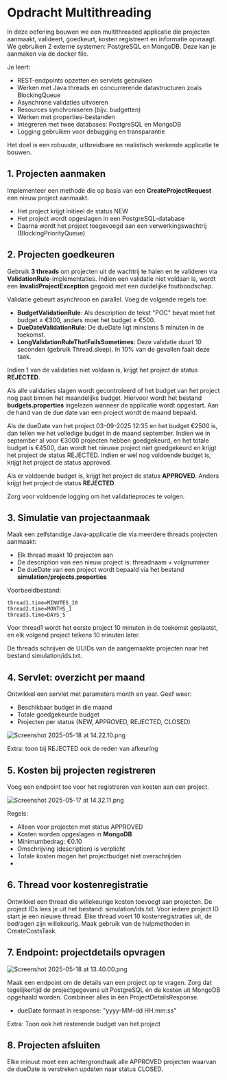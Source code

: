 # Opdracht Multithreading
In deze oefening bouwen we een multithreaded applicatie die projecten aanmaakt, valideert, goedkeurt, kosten registreert en informatie opvraagt. 
We gebruiken 2 externe systemen: PostgreSQL en MongoDB. Deze kan je aanmaken via de docker file.

Je leert:

- REST-endpoints opzetten en servlets gebruiken
- Werken met Java threads en concurrerende datastructuren zoals BlockingQueue
- Asynchrone validaties uitvoeren
- Resources synchroniseren (bijv. budgetten)
- Werken met properties-bestanden
- Integreren met twee databases: PostgreSQL en MongoDB
- Logging gebruiken voor debugging en transparantie


Het doel is een robuuste, uitbreidbare en realistisch werkende applicatie te bouwen.

## 1. Projecten aanmaken
   Implementeer een methode die op basis van een **CreateProjectRequest** een nieuw project aanmaakt.

- Het project krijgt initieel de status NEW
- Het project wordt opgeslagen in een PostgreSQL-database
- Daarna wordt het project toegevoegd aan een verwerkingswachtrij (BlockingPriorityQueue)

## 2. Projecten goedkeuren

Gebruik **3 threads** om projecten uit de wachtrij te halen en te valideren via **ValidationRule**-implementaties.
Indien een validatie niet voldaan is, wordt een **InvalidProjectException** gegooid met een duidelijke foutboodschap.

Validatie gebeurt asynchroon en parallel. 
Voeg de volgende regels toe:
- **BudgetValidationRule**: Als description de tekst "POC" bevat moet het budget ≥ €300, anders moet het budget ≥ €500.
- **DueDateValidationRule**: De dueDate ligt minstens 5 minuten in de toekomst.
- **LongValidationRuleThatFailsSometimes**: Deze validatie duurt 10 seconden (gebruik Thread.sleep). In 10%
van de gevallen faalt deze taak.

Indien 1 van de validaties niet voldaan is, krijgt het project de status **REJECTED**.

Als alle validaties slagen wordt gecontroleerd of het budget van het project nog past binnen het maandelijks budget. 
Hiervoor wordt het bestand **budgets.properties** ingelezen wanneer de applicatie wordt opgestart. 
Aan de hand van de due date van een project wordt de maand bepaald. 

Als de dueDate van het project 03-09-2025 12:35 en het budget €2500 is, dan tellen we het volledige budget in de maand september. 
Indien we in september al voor €3000 projecten hebben goedgekeurd, en het totale budget is €4500, dan wordt het nieuwe project niet goedgekeurd en krijgt het project de status REJECTED. Indien er wel nog voldoende budget is, krijgt het project de status approved.

Als er voldoende budget is, krijgt het project de status **APPROVED**. Anders krijgt het project de
status **REJECTED**.

Zorg voor voldoende logging om het validatieproces te volgen.

## 3. Simulatie van projectaanmaak

Maak een zelfstandige Java-applicatie die via meerdere threads projecten aanmaakt:

- Elk thread maakt 10 projecten aan
- De description van een nieuw project is: threadnaam + volgnummer
- De dueDate van een project wordt bepaald via het bestand **simulation/projects.properties**

Voorbeeldbestand:

```
thread1.time=MINUTES_10
thread2.time=MONTHS_1
thread3.time=DAYS_5
```

Voor thread1 wordt het eerste project 10 minuten in de toekomst geplaatst, en elk volgend project telkens 10 minuten later.

De threads schrijven de UUIDs van de aangemaakte projecten naar het bestand simulation/ids.txt.

## 4. Servlet: overzicht per maand

Ontwikkel een servlet met parameters month en year.
Geef weer:
- Beschikbaar budget in die maand
- Totale goedgekeurde budget
- Projecten per status (NEW, APPROVED, REJECTED, CLOSED)

![Screenshot 2025-05-18 at 14.22.10.png](images/Screenshot%202025-05-18%20at%2014.22.10.png)

Extra: toon bij REJECTED ook de reden van afkeuring

## 5. Kosten bij projecten registreren

Voeg een endpoint toe voor het registreren van kosten aan een project.

![Screenshot 2025-05-17 at 14.32.11.png](images/Screenshot%202025-05-17%20at%2014.32.11.png)

Regels:

- Alleen voor projecten met status APPROVED
- Kosten worden opgeslagen in **MongoDB**
- Minimumbedrag: €0.10
- Omschrijving (description) is verplicht
- Totale kosten mogen het projectbudget niet overschrijden
- 
## 6. Thread voor kostenregistratie

Ontwikkel een thread die willekeurige kosten toevoegt aan projecten.
De project IDs lees je uit het bestand: simulation/ids.txt. Voor iedere project ID start je een nieuwe
thread. Elke thread voert 10 kostenregistraties uit, de bedragen zijn willekeurig. 
Maak gebruik van de hulpmethoden in CreateCostsTask. 


## 7. Endpoint: projectdetails opvragen

![Screenshot 2025-05-18 at 13.40.00.png](images/Screenshot%202025-05-18%20at%2013.40.00.png)

Maak een endpoint om de details van een project op te vragen. 
Zorg dat tegelijkertijd de projectgegevens uit PostgreSQL én de kosten uit MongoDB opgehaald worden.
Combineer alles in één ProjectDetailsResponse.

- dueDate formaat in response: "yyyy-MM-dd HH:mm:ss"

Extra: Toon ook het resterende budget van het project

## 8. Projecten afsluiten

Elke minuut moet een achtergrondtaak alle APPROVED projecten waarvan de dueDate is verstreken 
updaten naar status CLOSED.

